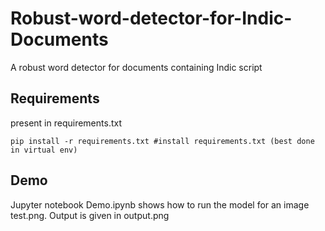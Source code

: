 # Robust-word-detector-for-Indic-Documents
A robust word detector for documents containing Indic script

## Requirements
present in requirements.txt
```
pip install -r requirements.txt #install requirements.txt (best done in virtual env)
```

## Demo
Jupyter notebook Demo.ipynb shows how to run the model for an image test.png. Output is given in output.png
